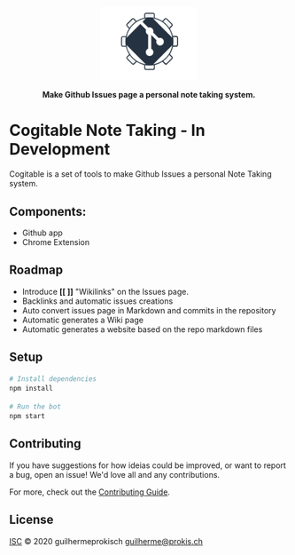 <!-- Please be careful editing the below HTML, as GitHub is quite jk with anything that looks like an HTML tag in GitHub Flavored Markdown. -->
<p align="center">
  <img width="35%" src="assets/logo.png"  alt="Banner">
</p>
<p align="center">
  <b>Make Github Issues page a personal note taking system.</b>
</p>


# Cogitable Note Taking - In Development 
Cogitable is a set of tools to make Github Issues a personal Note Taking system. 

## Components:

 - Github app 
 - Chrome Extension

## Roadmap

- Introduce  **[[ ]]** "Wikilinks" on the Issues page.
- Backlinks and automatic issues creations
- Auto convert issues page in Markdown and commits in the repository
- Automatic generates a Wiki page  
- Automatic generates a website  based on the repo markdown files

## Setup

```sh
# Install dependencies
npm install

# Run the bot
npm start
```

## Contributing

If you have suggestions for how ideias could be improved, or want to report a bug, open an issue! We'd love all and any contributions.

For more, check out the [Contributing Guide](CONTRIBUTING.md).

## License

[ISC](LICENSE) © 2020 guilhermeprokisch <guilherme@prokis.ch>
